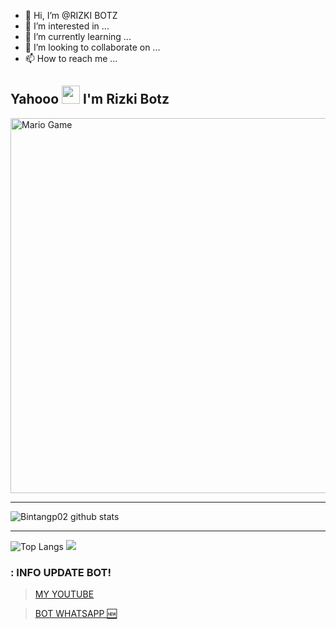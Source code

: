 - 👋 Hi, I’m @RIZKI BOTZ
- 👀 I’m interested in ...
- 🌱 I’m currently learning ...
- 💞️ I’m looking to collaborate on ...
- 📫 How to reach me ...

## Yahooo <img src="https://github.com/TheDudeThatCode/TheDudeThatCode/blob/master/Assets/Hi.gif" width="29px"> I'm Rizki Botz


<img src="https://github.com/TheDudeThatCode/TheDudeThatCode/blob/master/Assets/Mario_Gameplay.gif" alt="Mario Game" width="600" />

___

![Bintangp02 github stats](https://github-readme-stats.vercel.app/api?username=rizkiwibu&show_icons=true&theme=buefy&show_owner=true)
___

![Top Langs](https://github-readme-stats.vercel.app/api/top-langs/?username=rizkiwibu&theme=buefy)
![](https://github-profile-trophy.vercel.app/?username=Bintangp02&row=2&column=3)

### : INFO UPDATE BOT!

<!--INFO UPDATE BOT!-->
>[MY YOUTUBE]()
<!--INFO UPDATE BOT!-->
>[ BOT WHATSAPP 🆕](https://github.com/rizkiwibu)

